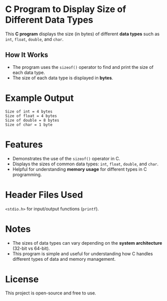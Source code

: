 # C Program to Display Size of Different Data Types

This **C program** displays the size (in bytes) of different **data types** such as `int`, `float`, `double`, and `char`.

## How It Works
- The program uses the `sizeof()` operator to find and print the size of each data type.
- The size of each data type is displayed in **bytes**.

# Example Output
```
Size of int = 4 bytes
Size of float = 4 bytes
Size of double = 8 bytes
Size of char = 1 byte
```
# Features
- Demonstrates the use of the `sizeof()` operator in C.
- Displays the sizes of common data types: `int`, `float`, `double`, and `char`.
- Helpful for understanding **memory usage** for different types in C programming.

# Header Files Used
`<stdio.h>` for input/output functions (`printf`).

# Notes
- The sizes of data types can vary depending on the **system architecture** (32-bit vs 64-bit).
- This program is simple and useful for understanding how C handles different types of data and memory management.

# License
This project is open-source and free to use.